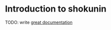 # Introduction to shokunin

TODO: write [great documentation](http://jacobian.org/writing/what-to-write/)
